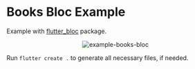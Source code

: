 # Books Bloc Example

Example with [flutter_bloc](https://pub.dev/packages/flutter_bloc) package.

<p align="center">
<img src="https://raw.githubusercontent.com/slovnicki/beamer/master/examples/books_bloc/example-books-bloc.gif" alt="example-books-bloc">

Run `flutter create .` to generate all necessary files, if needed.

